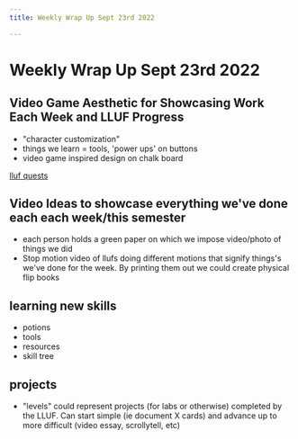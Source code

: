 ```yaml
---
title: Weekly Wrap Up Sept 23rd 2022

---
```


# Weekly Wrap Up Sept 23rd 2022

## Video Game Aesthetic for Showcasing Work Each Week and LLUF Progress 
* "character customization"
* things we learn = tools, 'power ups' on buttons
* video game inspired design on chalk board

[lluf quests](/lhVYsTAfRW2BnMaoshbxzA)

## Video Ideas to showcase everything we've done each each week/this semester
* each person holds a green paper on which we impose video/photo of things we did 
* Stop motion video of llufs doing different motions that signify things's we've done for the week. By printing them out we could create physical flip books 

## learning new skills 
* potions
* tools
* resources
* skill tree

## projects
* "levels" could represent projects (for labs or otherwise) completed by the LLUF. Can start simple (ie document X cards) and advance up to more difficult (video essay, scrollytell, etc)
